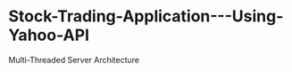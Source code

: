 Stock-Trading-Application---Using-Yahoo-API
===========================================

Multi-Threaded Server Architecture
